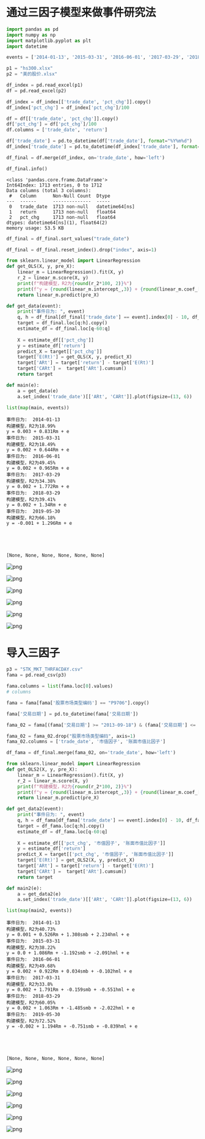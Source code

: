 # 通过三因子模型来做事件研究法


```python
import pandas as pd
import numpy as np
import matplotlib.pyplot as plt
import datetime
```


```python
events = ['2014-01-13', '2015-03-31', '2016-06-01', '2017-03-29', '2018-03-29', '2019-05-30']
```


```python
p1 = "hs300.xlsx"
p2 = "美的股价.xlsx"
```


```python
df_index = pd.read_excel(p1)
df = pd.read_excel(p2)
```


```python
df_index = df_index[['trade_date', 'pct_chg']].copy()
df_index['pct_chg'] = df_index['pct_chg']/100
```


```python
df = df[['trade_date', 'pct_chg']].copy()
df['pct_chg'] = df['pct_chg']/100
df.columns = ['trade_date', 'return']
```


```python
df['trade_date'] = pd.to_datetime(df['trade_date'], format="%Y%m%d")
df_index['trade_date'] = pd.to_datetime(df_index['trade_date'], format="%Y%m%d")
```


```python
df_final = df.merge(df_index, on='trade_date', how='left')
```


```python
df_final.info()
```

    <class 'pandas.core.frame.DataFrame'>
    Int64Index: 1713 entries, 0 to 1712
    Data columns (total 3 columns):
     #   Column      Non-Null Count  Dtype         
    ---  ------      --------------  -----         
     0   trade_date  1713 non-null   datetime64[ns]
     1   return      1713 non-null   float64       
     2   pct_chg     1713 non-null   float64       
    dtypes: datetime64[ns](1), float64(2)
    memory usage: 53.5 KB
    


```python
df_final = df_final.sort_values("trade_date")
```


```python
df_final = df_final.reset_index().drop("index", axis=1)
```


```python
from sklearn.linear_model import LinearRegression
def get_OLS(X, y, pre_X):
    linear_m = LinearRegression().fit(X, y)
    r_2 = linear_m.score(X, y)
    print(f"构建模型，R2为{round(r_2*100, 2)}%")
    print(f"y = {round(linear_m.intercept_,3)} + {round(linear_m.coef_[0],3)}Rm + e")
    return linear_m.predict(pre_X)
```


```python
def get_data(event):
    print("事件日为: ", event)
    q, h = df_final[df_final['trade_date'] == event].index[0] - 10, df_final[df_final['trade_date'] == event].index[0] + 10
    target = df_final.loc[q:h].copy()
    estimate_df = df_final.loc[q-60:q]
    
    X = estimate_df[['pct_chg']]
    y = estimate_df['return']
    predict_X = target[['pct_chg']]
    target['E(Rt)'] = get_OLS(X, y, predict_X)
    target['ARt'] = target['return'] - target['E(Rt)']
    target['CARt'] =  target['ARt'].cumsum()
    return target
```


```python
def main(e):
    a = get_data(e)
    a.set_index('trade_date')[['ARt', 'CARt']].plot(figsize=(13, 6))
```


```python
list(map(main, events))
```

    事件日为:  2014-01-13
    构建模型，R2为18.99%
    y = 0.003 + 0.831Rm + e
    事件日为:  2015-03-31
    构建模型，R2为18.49%
    y = 0.002 + 0.644Rm + e
    事件日为:  2016-06-01
    构建模型，R2为49.45%
    y = 0.002 + 0.965Rm + e
    事件日为:  2017-03-29
    构建模型，R2为34.38%
    y = 0.002 + 1.772Rm + e
    事件日为:  2018-03-29
    构建模型，R2为39.41%
    y = 0.002 + 1.34Rm + e
    事件日为:  2019-05-30
    构建模型，R2为66.18%
    y = -0.001 + 1.296Rm + e
    




    [None, None, None, None, None, None]




![png](%E4%BA%8B%E4%BB%B6%E7%A0%94%E7%A9%B6%E6%B3%95%E8%BF%9B%E9%98%B6%E7%89%88_files/%E4%BA%8B%E4%BB%B6%E7%A0%94%E7%A9%B6%E6%B3%95%E8%BF%9B%E9%98%B6%E7%89%88_15_2.png)



![png](%E4%BA%8B%E4%BB%B6%E7%A0%94%E7%A9%B6%E6%B3%95%E8%BF%9B%E9%98%B6%E7%89%88_files/%E4%BA%8B%E4%BB%B6%E7%A0%94%E7%A9%B6%E6%B3%95%E8%BF%9B%E9%98%B6%E7%89%88_15_3.png)



![png](%E4%BA%8B%E4%BB%B6%E7%A0%94%E7%A9%B6%E6%B3%95%E8%BF%9B%E9%98%B6%E7%89%88_files/%E4%BA%8B%E4%BB%B6%E7%A0%94%E7%A9%B6%E6%B3%95%E8%BF%9B%E9%98%B6%E7%89%88_15_4.png)



![png](%E4%BA%8B%E4%BB%B6%E7%A0%94%E7%A9%B6%E6%B3%95%E8%BF%9B%E9%98%B6%E7%89%88_files/%E4%BA%8B%E4%BB%B6%E7%A0%94%E7%A9%B6%E6%B3%95%E8%BF%9B%E9%98%B6%E7%89%88_15_5.png)



![png](%E4%BA%8B%E4%BB%B6%E7%A0%94%E7%A9%B6%E6%B3%95%E8%BF%9B%E9%98%B6%E7%89%88_files/%E4%BA%8B%E4%BB%B6%E7%A0%94%E7%A9%B6%E6%B3%95%E8%BF%9B%E9%98%B6%E7%89%88_15_6.png)



![png](%E4%BA%8B%E4%BB%B6%E7%A0%94%E7%A9%B6%E6%B3%95%E8%BF%9B%E9%98%B6%E7%89%88_files/%E4%BA%8B%E4%BB%B6%E7%A0%94%E7%A9%B6%E6%B3%95%E8%BF%9B%E9%98%B6%E7%89%88_15_7.png)


# 导入三因子


```python
p3 = "STK_MKT_THRFACDAY.csv"
fama = pd.read_csv(p3)
```


```python
fama.columns = list(fama.loc[0].values)
# columns
```


```python
fama = fama[fama['股票市场类型编码'] == "P9706"].copy()
```


```python
fama['交易日期'] = pd.to_datetime(fama['交易日期'])
```


```python
fama_02 = fama[(fama['交易日期'] >= "2013-09-18") & (fama['交易日期'] <= "2020-12-31")]
```


```python
fama_02 = fama_02.drop("股票市场类型编码", axis=1)
fama_02.columns = ['trade_date', '市值因子', '账面市值比因子']
```


```python
df_fama = df_final.merge(fama_02, on='trade_date', how='left')
```


```python
from sklearn.linear_model import LinearRegression
def get_OLS2(X, y, pre_X):
    linear_m = LinearRegression().fit(X, y)
    r_2 = linear_m.score(X, y)
    print(f"构建模型，R2为{round(r_2*100, 2)}%")
    print(f"y = {round(linear_m.intercept_,3)} + {round(linear_m.coef_[0],3)}Rm + {round(linear_m.coef_[1],3)}smb + {round(linear_m.coef_[2],3)}hml + e")
    return linear_m.predict(pre_X)
```


```python
def get_data2(event):
    print("事件日为: ", event)
    q, h = df_fama[df_fama['trade_date'] == event].index[0] - 10, df_fama[df_fama['trade_date'] == event].index[0] + 10
    target = df_fama.loc[q:h].copy()
    estimate_df = df_fama.loc[q-60:q]
    
    X = estimate_df[['pct_chg', '市值因子', '账面市值比因子']]
    y = estimate_df['return']
    predict_X = target[['pct_chg', '市值因子', '账面市值比因子']]
    target['E(Rt)'] = get_OLS2(X, y, predict_X)
    target['ARt'] = target['return'] - target['E(Rt)']
    target['CARt'] =  target['ARt'].cumsum()
    return target
```


```python
def main2(e):
    a = get_data2(e)
    a.set_index('trade_date')[['ARt', 'CARt']].plot(figsize=(13, 6))
```


```python
list(map(main2, events))
```

    事件日为:  2014-01-13
    构建模型，R2为40.73%
    y = 0.001 + 0.526Rm + 1.308smb + 2.234hml + e
    事件日为:  2015-03-31
    构建模型，R2为38.22%
    y = 0.0 + 1.086Rm + -1.192smb + -2.091hml + e
    事件日为:  2016-06-01
    构建模型，R2为49.68%
    y = 0.002 + 0.922Rm + 0.034smb + -0.102hml + e
    事件日为:  2017-03-31
    构建模型，R2为33.8%
    y = 0.002 + 1.791Rm + -0.159smb + -0.551hml + e
    事件日为:  2018-03-29
    构建模型，R2为60.05%
    y = 0.002 + 1.063Rm + -1.485smb + -2.022hml + e
    事件日为:  2019-05-30
    构建模型，R2为72.52%
    y = -0.002 + 1.194Rm + -0.751smb + -0.839hml + e
    




    [None, None, None, None, None, None]




![png](%E4%BA%8B%E4%BB%B6%E7%A0%94%E7%A9%B6%E6%B3%95%E8%BF%9B%E9%98%B6%E7%89%88_files/%E4%BA%8B%E4%BB%B6%E7%A0%94%E7%A9%B6%E6%B3%95%E8%BF%9B%E9%98%B6%E7%89%88_27_2.png)



![png](%E4%BA%8B%E4%BB%B6%E7%A0%94%E7%A9%B6%E6%B3%95%E8%BF%9B%E9%98%B6%E7%89%88_files/%E4%BA%8B%E4%BB%B6%E7%A0%94%E7%A9%B6%E6%B3%95%E8%BF%9B%E9%98%B6%E7%89%88_27_3.png)



![png](%E4%BA%8B%E4%BB%B6%E7%A0%94%E7%A9%B6%E6%B3%95%E8%BF%9B%E9%98%B6%E7%89%88_files/%E4%BA%8B%E4%BB%B6%E7%A0%94%E7%A9%B6%E6%B3%95%E8%BF%9B%E9%98%B6%E7%89%88_27_4.png)



![png](%E4%BA%8B%E4%BB%B6%E7%A0%94%E7%A9%B6%E6%B3%95%E8%BF%9B%E9%98%B6%E7%89%88_files/%E4%BA%8B%E4%BB%B6%E7%A0%94%E7%A9%B6%E6%B3%95%E8%BF%9B%E9%98%B6%E7%89%88_27_5.png)



![png](%E4%BA%8B%E4%BB%B6%E7%A0%94%E7%A9%B6%E6%B3%95%E8%BF%9B%E9%98%B6%E7%89%88_files/%E4%BA%8B%E4%BB%B6%E7%A0%94%E7%A9%B6%E6%B3%95%E8%BF%9B%E9%98%B6%E7%89%88_27_6.png)



![png](%E4%BA%8B%E4%BB%B6%E7%A0%94%E7%A9%B6%E6%B3%95%E8%BF%9B%E9%98%B6%E7%89%88_files/%E4%BA%8B%E4%BB%B6%E7%A0%94%E7%A9%B6%E6%B3%95%E8%BF%9B%E9%98%B6%E7%89%88_27_7.png)



```python

```
